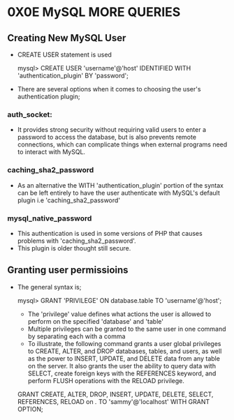 # 0X0E MySQL MORE QUERIES

## Creating New MySQL User
- CREATE USER statement is used

  mysql> CREATE USER 'username'@'host' IDENTIFIED WITH  'authentication_plugin' BY 'password';

- There are several options when it comes to choosing the user's authentication plugin;
 ### auth_socket:
- It provides strong security without requiring valid users to enter a password to access the database, but is also prevents remote connections, which can complicate things when external programs need to interact with MySQL.
### caching_sha2_password
- As an alternative the WITH 'authentication_plugin' portion of the syntax can be left entirely to have the user authenticate with MySQL's default plugin i.e  'caching_sha2_password'
### mysql_native_password 
- This authentication  is used in some versions of PHP that causes problems with 'caching_sha2_password'. 
- This plugin is older thought still secure.

## Granting user permissioins
- The general syntax is;
  
  mysql> GRANT 'PRIVILEGE' ON database.table TO 'username'@'host';

  - The 'privilege' value  defines what actions the user is allowed to perform on the specified 'database' and 'table'
  - Multiple privileges can be granted to the same user in one command by separating each with a comma
  - To illustrate, the following command grants a user global privileges to CREATE, ALTER, and DROP databases, tables, and users, as well as the power to INSERT, UPDATE, and DELETE data from any table on the server. It also grants the user the ability to query data with SELECT, create foreign keys with the REFERENCES keyword, and perform FLUSH operations with the RELOAD privilege.

  GRANT CREATE, ALTER, DROP, INSERT, UPDATE, DELETE, SELECT, REFERENCES, RELOAD on *.* TO 'sammy'@'localhost' WITH GRANT OPTION;
